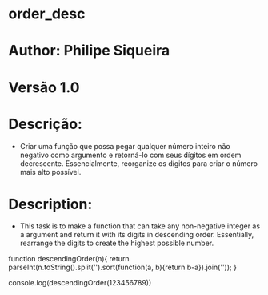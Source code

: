 # order_desc

# Author: Philipe Siqueira
# Versão 1.0
# Descrição: 
* Criar uma função que possa pegar qualquer número inteiro não negativo como argumento e retorná-lo com seus dígitos em ordem decrescente. Essencialmente, reorganize os dígitos para criar o número mais alto possível.

# Description: 
* This task is to make a function that can take any non-negative integer as a argument and return it with its digits in descending order. Essentially, rearrange the digits to create the highest possible number.


function descendingOrder(n){
  return parseInt(n.toString().split('').sort(function(a, b){return b-a}).join(''));
}

console.log(descendingOrder(123456789))
